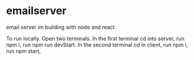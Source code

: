 # emailserver
email server im building with node and react


To run locally. Open two terminals. In the first terminal cd into server, run npm i, run npm run devStart.
In the second terminal cd in client, run npm i, run npm start,
